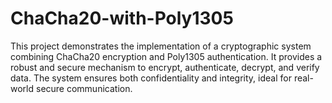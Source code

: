 # ChaCha20-with-Poly1305
This project demonstrates the implementation of a cryptographic system combining ChaCha20 encryption and Poly1305 authentication. It provides a robust and secure mechanism to encrypt, authenticate, decrypt, and verify data. The system ensures both confidentiality and integrity, ideal for real-world secure communication.
